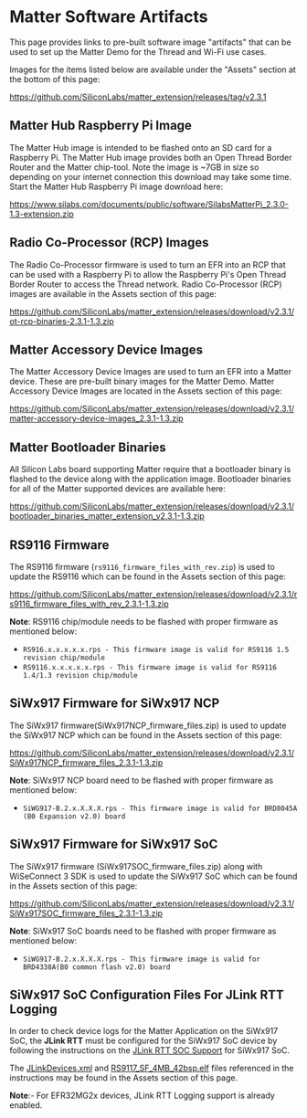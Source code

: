 # Matter Software Artifacts

This page provides links to pre-built software image "artifacts" that can be used to set up the Matter Demo for the Thread and Wi-Fi use cases.

Images for the items listed below are available under the "Assets" section at the bottom of this page:

https://github.com/SiliconLabs/matter_extension/releases/tag/v2.3.1

## Matter Hub Raspberry Pi Image

The Matter Hub image is intended to be flashed onto an SD card for a Raspberry Pi. The Matter Hub image provides both an Open Thread Border Router and the Matter chip-tool. Note the image is ~7GB in size so depending on your internet connection this download may take some time. Start the Matter Hub Raspberry Pi image download here:

https://www.silabs.com/documents/public/software/SilabsMatterPi_2.3.0-1.3-extension.zip

## Radio Co-Processor (RCP) Images

The Radio Co-Processor firmware is used to turn an EFR into an RCP that can be used with a Raspberry Pi to allow the Raspberry Pi's Open Thread Border Router to access the Thread network. Radio Co-Processor (RCP) images are available in the Assets section of this page:

https://github.com/SiliconLabs/matter_extension/releases/download/v2.3.1/ot-rcp-binaries-2.3.1-1.3.zip

## Matter Accessory Device Images

The Matter Accessory Device Images are used to turn an EFR into a Matter device. These are pre-built binary images for the Matter Demo. Matter Accessory Device Images are located in the Assets section of this page:

https://github.com/SiliconLabs/matter_extension/releases/download/v2.3.1/matter-accessory-device-images_2.3.1-1.3.zip

## Matter Bootloader Binaries

All Silicon Labs board supporting Matter require that a bootloader binary is flashed to the device along with the application image. Bootloader binaries for all of the Matter supported devices are available here:

https://github.com/SiliconLabs/matter_extension/releases/download/v2.3.1/bootloader_binaries_matter_extension_v2.3.1-1.3.zip

## RS9116 Firmware

The RS9116 firmware (`rs9116_firmware_files_with_rev.zip`) is used to update the RS9116 which can be found in the Assets section of this page:

https://github.com/SiliconLabs/matter_extension/releases/download/v2.3.1/rs9116_firmware_files_with_rev_2.3.1-1.3.zip

**Note**:
RS9116 chip/module needs to be flashed with proper firmware as mentioned below:

- `RS916.x.x.x.x.x.rps - This firmware image is valid for RS9116 1.5 revision chip/module`
- `RS9116.x.x.x.x.x.rps - This firmware image is valid for RS9116 1.4/1.3 revision chip/module`

## SiWx917 Firmware for SiWx917 NCP

The SiWx917 firmware(SiWx917NCP_firmware_files.zip) is used to update the SiWx917 NCP which can be found in the Assets section of this page:

https://github.com/SiliconLabs/matter_extension/releases/download/v2.3.1/SiWx917NCP_firmware_files_2.3.1-1.3.zip

**Note**:
SiWx917 NCP board need to be flashed with proper firmware as mentioned below:

- `SiWG917-B.2.x.X.X.X.rps - This firmware image is valid for BRD8045A (B0 Expansion v2.0) board`

## SiWx917 Firmware for SiWx917 SoC

The SiWx917 firmware (SiWx917SOC_firmware_files.zip) along with WiSeConnect 3 SDK is used to update the SiWx917 SoC which can be found in the Assets section of this page:

https://github.com/SiliconLabs/matter_extension/releases/download/v2.3.1/SiWx917SOC_firmware_files_2.3.1-1.3.zip

**Note**:
SiWx917 SoC boards need to be flashed with proper firmware as mentioned below:

- `SiWG917-B.2.x.X.X.X.rps - This firmware image is valid for BRD4338A(B0 common flash v2.0) board`

## SiWx917 SoC Configuration Files For JLink RTT Logging

In order to check device logs for the Matter Application on the SiWx917 SoC, the **JLink RTT** must be configured for the SiWx917 SoC device by following the instructions on the [JLink RTT SOC Support](/matter/{build-docspace-version}/matter-wifi-enabling-features/jlink-soc-setup) for SiWx917 SoC.

The [JLinkDevices.xml](https://github.com/SiliconLabs/matter_extension/releases/download/v2.3.1/JLinkDevices.xml.zip) and [RS9117_SF_4MB_42bsp.elf](https://github.com/SiliconLabs/matter_extension/releases/download/v2.3.1/RS9117_SF_4MB_42bsp.elf.zip) files referenced in the instructions may be found in the Assets section of this page.

**Note**:- For EFR32MG2x devices, JLink RTT Logging support is already enabled.
